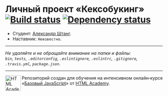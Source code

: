 # Личный проект «Кексобукинг» [![Build status][travis-image]][travis-url] [![Dependency status][dependency-image]][dependency-url]

* Студент: [Александр Штанг](https://up.htmlacademy.ru/javascript/8/user/16782).
* Наставник: `Неизвестно`.

---

_Не удаляйте и не обращайте внимание на папки и файлы:_<br>
_`bin`, `tests`, `.editorconfig`, `.eslintignore`, `.eslintrc`, `.gitignore`, `.travis.yml`, `package.json`._

---

<a href="https://htmlacademy.ru/intensive/javascript"><img align="left" width="50" height="50" title="HTML Academy" src="https://up.htmlacademy.ru/static/img/intensive/javascript/logo-for-github.svg"></a>

Репозиторий создан для обучения на интенсивном онлайн‑курсе «[Базовый JavaScript](https://htmlacademy.ru/intensive/javascript)» от [HTML Academy](https://htmlacademy.ru).

[travis-image]: https://travis-ci.org/htmlacademy-javascript/16782-keksobooking.svg?branch=master
[travis-url]: https://travis-ci.org/htmlacademy-javascript/16782-keksobooking
[dependency-image]: https://david-dm.org/htmlacademy-javascript/16782-keksobooking.svg?style=flat-square
[dependency-url]: https://david-dm.org/htmlacademy-javascript/16782-keksobooking
